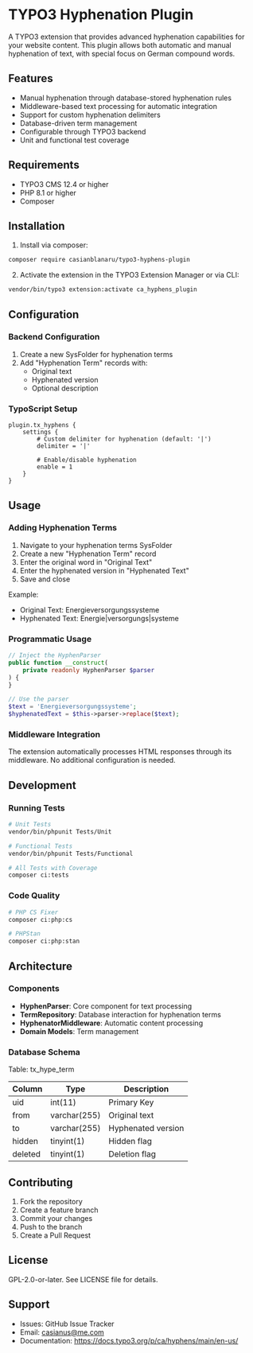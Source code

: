 # TYPO3 Hyphenation Plugin

A TYPO3 extension that provides advanced hyphenation capabilities for your website content. This plugin allows both automatic and manual hyphenation of text, with special focus on German compound words.

## Features

- Manual hyphenation through database-stored hyphenation rules
- Middleware-based text processing for automatic integration
- Support for custom hyphenation delimiters
- Database-driven term management
- Configurable through TYPO3 backend
- Unit and functional test coverage

## Requirements

- TYPO3 CMS 12.4 or higher
- PHP 8.1 or higher
- Composer

## Installation

1. Install via composer:
```bash
composer require casianblanaru/typo3-hyphens-plugin
```

2. Activate the extension in the TYPO3 Extension Manager or via CLI:
```bash
vendor/bin/typo3 extension:activate ca_hyphens_plugin
```

## Configuration

### Backend Configuration

1. Create a new SysFolder for hyphenation terms
2. Add "Hyphenation Term" records with:
   - Original text
   - Hyphenated version
   - Optional description

### TypoScript Setup

```typoscript
plugin.tx_hyphens {
    settings {
        # Custom delimiter for hyphenation (default: '|')
        delimiter = '|'
        
        # Enable/disable hyphenation
        enable = 1
    }
}
```

## Usage

### Adding Hyphenation Terms

1. Navigate to your hyphenation terms SysFolder
2. Create a new "Hyphenation Term" record
3. Enter the original word in "Original Text"
4. Enter the hyphenated version in "Hyphenated Text"
5. Save and close

Example:
- Original Text: Energieversorgungssysteme
- Hyphenated Text: Energie|versorgungs|systeme

### Programmatic Usage

```php
// Inject the HyphenParser
public function __construct(
    private readonly HyphenParser $parser
) {
}

// Use the parser
$text = 'Energieversorgungssysteme';
$hyphenatedText = $this->parser->replace($text);
```

### Middleware Integration

The extension automatically processes HTML responses through its middleware. No additional configuration is needed.

## Development

### Running Tests

```bash
# Unit Tests
vendor/bin/phpunit Tests/Unit

# Functional Tests
vendor/bin/phpunit Tests/Functional

# All Tests with Coverage
composer ci:tests
```

### Code Quality

```bash
# PHP CS Fixer
composer ci:php:cs

# PHPStan
composer ci:php:stan
```

## Architecture

### Components

- **HyphenParser**: Core component for text processing
- **TermRepository**: Database interaction for hyphenation terms
- **HyphenatorMiddleware**: Automatic content processing
- **Domain Models**: Term management

### Database Schema

Table: tx_hype_term

| Column   | Type         | Description           |
|----------|-------------|-----------------------|
| uid      | int(11)     | Primary Key          |
| from     | varchar(255)| Original text        |
| to       | varchar(255)| Hyphenated version   |
| hidden   | tinyint(1)  | Hidden flag          |
| deleted  | tinyint(1)  | Deletion flag        |

## Contributing

1. Fork the repository
2. Create a feature branch
3. Commit your changes
4. Push to the branch
5. Create a Pull Request

## License

GPL-2.0-or-later. See LICENSE file for details.

## Support

- Issues: GitHub Issue Tracker
- Email: casianus@me.com
- Documentation: https://docs.typo3.org/p/ca/hyphens/main/en-us/ 
